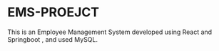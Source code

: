 # EMS-PROEJCT
This is an Employee Management System developed using React and Springboot , and used  MySQL.
